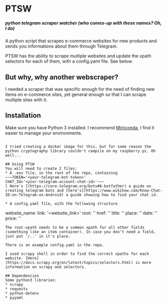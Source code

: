 # PTSW
##### *python telegram scraper watcher (who comes-up with these names? Oh, I do)*

A python script that scrapes e-commerce websites for new products and sends you informations about them through Telegram.

PTSW has the ability to scrape multiple websites and update the xpath selectors for each of them, with a config.yaml file. See below.

## But why, why another webscraper?
I needed a scraper that was specific enough for the need of finding new items on e-commerce sites, yet general enough so that I can scrape multiple sites with it.

## Installation
Make sure you have Python 3 installed. I recommend [Miniconda]( https://docs.conda.io/en/latest/miniconda.html ), I find it easier to manage your environments.
~~~pip3 install -r requirements.txt~~~

I tried creating a docker image for this, but for some reason the python cryptography library couldn't compile on my raspberry pi. Oh well...

## Using PTSW
You will need to create 2 files:
* A .env file, in the root of the repo, containing
~~~TOKEN='<your-telegram-bot-token>'
CHAT_ID='<your-telegram-account-chat-id>'~~~
[ Here's ](https://core.telegram.org/bots#6-botfather) a guide on creating telegram bots and [here's](https://www.wikihow.com/Know-Chat-ID-on-Telegram-on-Android) a guide showing how to find your chat id.

* A config.yaml file, with the following structure
~~~
website_name:
  link: '<website_link>'
  root: '<root-xpath>'
  href: '<href-xpath>'
  title: '<title-xpath>'
  place: '<place-xpath>'
  date:  '<date-xpath>'
  price: '<price-xpath>'
~~~
The root-xpath needs to be a common xpath for all other fields (something like an item container). In case you don't need a field, just put '/..' in it's place. 

There is an example config.yaml in the repo.

I used scrapy shell in order to find the correct xpaths for each website. [Here](https://docs.scrapy.org/en/latest/topics/selectors.html) is more information on scrapy and selectors.

## Dependencies
Some python3 libraries:
* scrapy
* requests
* python-dotenv
* pyyaml


